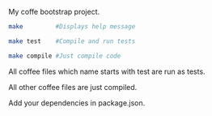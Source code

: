 My coffe bootstrap project.

```bash
make         #Displays help message

make test    #Compile and run tests

make compile #Just compile code
```

All coffee files which name starts with test are run as tests.

All other coffee files are just compiled.

Add your dependencies in package.json.
